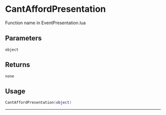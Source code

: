# CantAffordPresentation
Function name in EventPresentation.lua
## Parameters
`object`
## Returns
`none`
## Usage
```lua
CantAffordPresentation(object)
```
---
